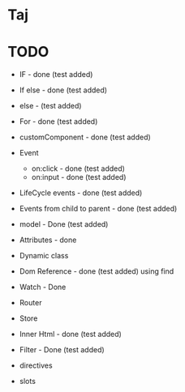# Taj

# TODO 

* IF - done (test added)
* If else - done (test added)
* else - (test added)
* For - done (test added)
* customComponent - done (test added)
* Event 
  * on:click - done (test added)
  * on:input - done (test added)

* LifeCycle events - done (test added)
* Events from child to parent - done (test added)
* model - Done (test added)
* Attributes - done
* Dynamic class 
* Dom Reference - done (test added) using find
* Watch - Done
* Router
* Store
* Inner Html - done (test added)
* Filter - Done (test added)
* directives
* slots
